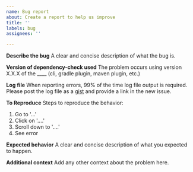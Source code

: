 ```yaml
---
name: Bug report
about: Create a report to help us improve
title: ''
labels: bug
assignees: ''

---
```


**Describe the bug**
A clear and concise description of what the bug is.

**Version of dependency-check used**
The problem occurs using version X.X.X of the ____ (cli, gradle plugin, maven plugin, etc.)

**Log file**
When reporting errors, 99% of the time log file output is required. Please post the log file as a [gist](https://gist.github.com/) and provide a link in the new issue.

**To Reproduce**
Steps to reproduce the behavior:
1. Go to '...'
2. Click on '....'
3. Scroll down to '....'
4. See error

**Expected behavior**
A clear and concise description of what you expected to happen.

**Additional context**
Add any other context about the problem here.
